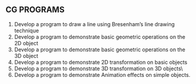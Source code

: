 ## CG PROGRAMS
1.	Develop a program to draw a line using Bresenham’s line drawing technique
2.  Develop a program to demonstrate basic geometric operations on the 2D object
3.  Develop a program to demonstrate basic geometric operations on the 3D object
4.  Develop a program to demonstrate 2D transformation on basic objects
5.  Develop a program to demonstrate 3D transformation on 3D objects\
6.  Develop a program to demonstrate Animation effects on simple objects.
